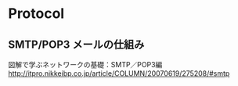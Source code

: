 Protocol
======

## SMTP/POP3 メールの仕組み
図解で学ぶネットワークの基礎：SMTP／POP3編  
http://itpro.nikkeibp.co.jp/article/COLUMN/20070619/275208/#smtp  
